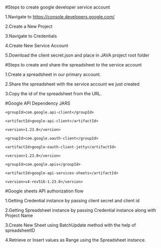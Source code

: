 #Steps to create google developer service account  

1.Navigate to https://console.developers.google.com/ 

2.Create a New Project 

3.Navigate to Credentials 

4.Create New Service Account 

5.Download the client secret.json and place in JAVA project root folder 

#Steps to create and share the spreadsheet to the service account 

1.Create a spreadsheet in our primary account. 

2.Share the spreadsheet with the service account we just created 

3.Copy the id of the spreadsheet from the URL. 

#Google API Dependency JARS 

<dependency> 

    <groupId>com.google.api-client</groupId> 

    <artifactId>google-api-client</artifactId> 

    <version>1.23.0</version> 

</dependency> 

<dependency> 

    <groupId>com.google.oauth-client</groupId> 

    <artifactId>google-oauth-client-jetty</artifactId> 

    <version>1.23.0</version> 

</dependency> 

<dependency> 

    <groupId>com.google.apis</groupId> 

    <artifactId>google-api-services-sheets</artifactId> 

    <version>v4-rev516-1.23.0</version> 

</dependency> 

 

#Google sheets API authorization flow 

1.Getting Credential instance by passing client secret and client id 

2.Getting Spreadsheet instance by passing Credential instance along with Project Name 

3.Create New Sheet using BatchUpdate method with the help of spreadsheetID 

4.Retrieve or Insert values as Range using the Spreadsheet instance. 

 
 

 
